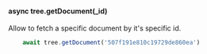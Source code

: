 
####  async tree.getDocument(_id)

Allow to fetch a specific document by it's specific id.

```js
    await tree.getDocument('507f191e810c19729de860ea')
```

